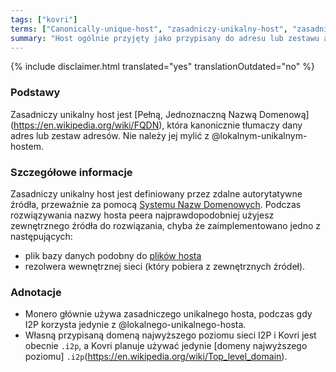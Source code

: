 ```yaml
---
tags: ["kovri"]
terms: ["Canonically-unique-host", "zasadniczy-unikalny-host", "zasadniczego-unikalnego-hosta", "zasadniczym-unikalnym-hoście", "zasadniczego-unikalnego-hostu", "zasadniczym-unikalnym-hostem", "zasadnicze-unikalne-hosty"]
summary: "Host ogólnie przyjęty jako przypisany do adresu lub zestawu adresów"
---
```


{% include disclaimer.html translated="yes" translationOutdated="no" %}
### Podstawy

Zasadniczy unikalny host jest [Pełną, Jednoznaczną Nazwą Domenową] (https://en.wikipedia.org/wiki/FQDN), która kanonicznie tłumaczy dany adres lub zestaw adresów. Nie należy jej mylić z @lokalnym-unikalnym-hostem.

### Szczegółowe informacje

Zasadniczy unikalny host jest definiowany przez zdalne autorytatywne źródła,  przeważnie za pomocą [Systemu Nazw Domenowych](https://en.wikipedia.org/wiki/DNS). Podczas rozwiązywania nazwy hosta peera najprawdopodobniej użyjesz zewnętrznego źródła do rozwiązania, chyba że zaimplementowano jedno z następujących:

- plik bazy danych podobny do [plików hosta](https://en.wikipedia.org/wiki/Hosts_(file))
- rezolwera wewnętrznej sieci (który pobiera z zewnętrznych źródeł).

### Adnotacje

- Monero głównie używa zasadniczego unikalnego hosta, podczas gdy I2P korzysta jedynie z @lokalnego-unikalnego-hosta.
- Własną przypisaną domeną najwyższego poziomu sieci I2P i Kovri jest obecnie `.i2p`, a Kovri planuje używać jedynie [domeny najwyższego poziomu] `.i2p`(https://en.wikipedia.org/wiki/Top_level_domain).
